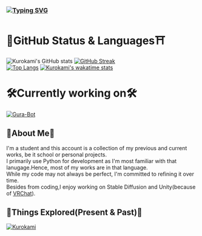 ### [![Typing SVG](https://readme-typing-svg.demolab.com?font=Mochiy+Pop+One&size=23&duration=2100&pause=500&color=FFB6C1&vCenter=true&width=435&lines=%E3%81%93%E3%82%93%E3%81%AB%E3%81%A1%E3%81%AF+%E0%B8%85%5E%E2%87%80%EF%BB%8C%E2%86%BC%5E%E0%B8%85)](https://git.io/typing-svg)

# 🎏GitHub Status & Languages⛩️
![Kurokami's GitHub stats](https://github-readme-stats.vercel.app/api?username=k3rokami&show_icons=true&theme=radical&count_private=true&hide_border=true)
[![GitHub Streak](https://streak-stats.demolab.com?user=k3rokami&theme=radical&hide_border=true&border_radius=6&icon_color=ffa8fb)](https://git.io/streak-stats)<br />
[![Top Langs](https://github-readme-stats.vercel.app/api/top-langs/?username=k3rokami&layout=compact&theme=radical&count_private=true&hide_border=true)](https://github.com/anuraghazra/github-readme-stats)
[![Kurokami's wakatime stats](https://github-readme-stats.vercel.app/api/wakatime?username=Kurokami&theme=radical&hide_border=true)](https://github.com/anuraghazra/github-readme-stats)

# 🛠️Currently working on🛠️
[![Gura-Bot](https://github-readme-stats.vercel.app/api/pin/?username=k3rokami&repo=Gura-Bot&theme=dark&hide_border=true&border_radius=6&icon_color=ffa8fb)](https://github.com/k3rokami/Gura-Bot)

## 💭About Me💭
I'm a student and this account is a collection of my previous and current works, be it school or personal projects.<br />
I primarily use Python for development as I'm most familiar with that lanugage.Hence, most of my works are in that language.<br />
While my code may not always be perfect, I'm committed to refining it over time.<br />
Besides from coding,I enjoy working on Stable Diffusion and Unity(because of [VRChat](https://hello.vrchat.com/)).

## 🦈Things Explored(Present & Past)🦈
[![Kurokami](https://skillicons.dev/icons?i=unity,blender,ps,py,bots,figma,bootstrap,html,css,js,flask,sqlite,cs,arduino,raspberrypi)](https://skillicons.dev)


<!--
For future use.
[![Karin-Bot](https://github-readme-stats.vercel.app/api/pin/?username=k3rokami&repo=Karin-Bot&theme=dark&hide_border=true&border_radius=6&icon_color=ffa8fb)](https://github.com/k3rokami/Karin-Bot)
[![Discord Presence](https://lanyard.cnrad.dev/api/123)](https://discord.com/users/123)
![Profile Tracker](https://komarev.com/ghpvc/?username=k3rokami)<br>
> **Note**
>
> **Important notice:** `Hello` `Bye`.
**honghongleong/honghongleong** is a ✨ _special_ ✨ repository because its `README.md` (this file) appears on your GitHub profile.

Here are some ideas to get you started:

- 🔭 I’m currently working on ...
- 🌱 I’m currently learning ...
- 👯 I’m looking to collaborate on ...
- 🤔 I’m looking for help with ...
- 💬 Ask me about ...
- 📫 How to reach me: ...
- 😄 Pronouns: ...
- ⚡ Fun fact: ...
-->
